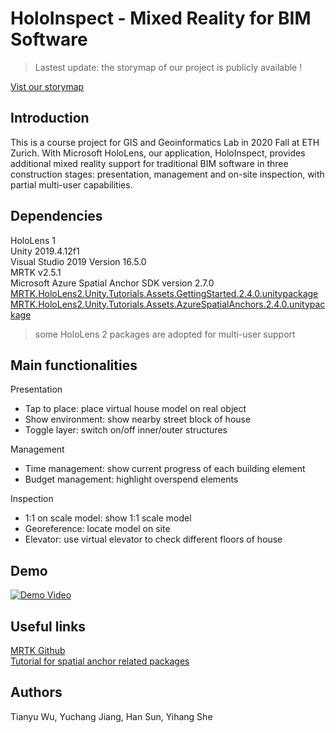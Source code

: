 # HoloInspect - Mixed Reality for BIM Software

> Lastest update: the storymap of our project is publicly available !

[Vist our storymap](https://arcg.is/1OC4D5) <br/>

## Introduction
This is a course project for GIS and Geoinformatics Lab in 2020 Fall at ETH Zurich. 
With Microsoft HoloLens, our application, HoloInspect, provides additional mixed reality support for traditional BIM software in three construction stages:
presentation, management and on-site inspection, with partial multi-user capabilities. 

## Dependencies
HoloLens 1 <br/>
Unity 2019.4.12f1 <br/>
Visual Studio 2019 Version 16.5.0 <br/>
MRTK v2.5.1 <br/>
Microsoft Azure Spatial Anchor SDK version 2.7.0 <br/>
[MRTK.HoloLens2.Unity.Tutorials.Assets.GettingStarted.2.4.0.unitypackage](https://docs.microsoft.com/en-us/windows/mixed-reality/develop/unity/tutorials/mr-learning-asa-02#importing-the-tutorial-assets) <br/>
[MRTK.HoloLens2.Unity.Tutorials.Assets.AzureSpatialAnchors.2.4.0.unitypackage](https://docs.microsoft.com/en-us/windows/mixed-reality/develop/unity/tutorials/mr-learning-asa-02#importing-the-tutorial-assets)
> some HoloLens 2 packages are adopted for multi-user support

## Main functionalities

Presentation
+ Tap to place: place virtual house model on real object
+ Show environment: show nearby street block of house
+ Toggle layer: switch on/off inner/outer structures

Management
+ Time management: show current progress of each building element
+ Budget management: highlight overspend elements

Inspection
+ 1:1 on scale model: show 1:1 scale model
+ Georeference: locate model on site
+ Elevator: use virtual elevator to check different floors of house

## Demo 

[![Demo Video](http://img.youtube.com/vi/RYfFkAI_qs4/0.jpg)](https://www.youtube.com/watch?app=desktop&v=RYfFkAI_qs4&feature=youtu.be&ab_channel=HaydenSun)

## Useful links
[MRTK Github](https://github.com/microsoft/MixedRealityToolkit-Unity) <br/>
[Tutorial for spatial anchor related packages](https://docs.microsoft.com/en-us/windows/mixed-reality/develop/unity/tutorials/mr-learning-asa-02#importing-the-tutorial-assets)

## Authors
Tianyu Wu, Yuchang Jiang, Han Sun, Yihang She

